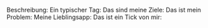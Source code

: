 Beschreibung:
Ein typischer Tag:
Das sind meine Ziele:
Das ist mein Problem:
Meine Lieblingsapp:
Das ist ein Tick von mir: